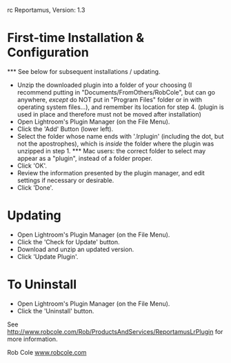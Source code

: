 rc Reportamus, Version: 1.3

First-time Installation & Configuration
=======================================

*** See below for subsequent installations / updating.

-  Unzip the downloaded plugin into a folder of your choosing (I recommend putting in "Documents/FromOthers/RobCole", but can go anywhere,
   *except* do NOT put in "Program Files" folder or in with operating system files...), and remember its location for step 4.
   (plugin is used in place and therefore must not be moved after installation)
-  Open Lightroom's Plugin Manager (on the File Menu).
-  Click the 'Add' Button (lower left).
-  Select the folder whose name ends with '.lrplugin' (including the dot, but not the apostrophes),
   which is *inside* the folder where the plugin was unzipped in step 1.
   *** Mac users: the correct folder to select may appear as a "plugin", instead of a folder proper.
-  Click 'OK'.
-  Review the information presented by the plugin manager, and edit settings if necessary or desirable.
-  Click 'Done'.


Updating
========

-  Open Lightroom's Plugin Manager (on the File Menu).
-  Click the 'Check for Update' button.
-  Download and unzip an updated version.
-  Click 'Update Plugin'.


To Uninstall
===========

-  Open Lightroom's Plugin Manager (on the File Menu).
-  Click the 'Uninstall' button.


See http://www.robcole.com/Rob/ProductsAndServices/ReportamusLrPlugin for more information.

Rob Cole    www.robcole.com
